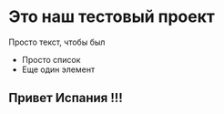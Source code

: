 # Это наш тестовый проект

Просто текст, чтобы был

- Просто список
- Еще один элемент

## Привет Испания !!!


